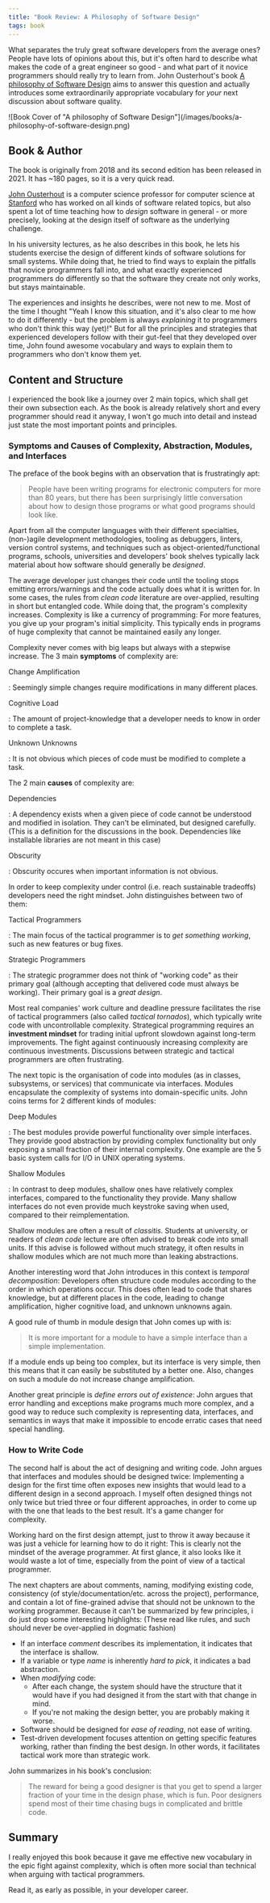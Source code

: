 ```yaml
---
title: "Book Review: A Philosophy of Software Design"
tags: book
---
```


What separates the truly great software developers from the average ones?
People have lots of opinions about this, but it's often hard to describe what
makes the code of a great engineer so good - and what part of it novice
programmers should really try to learn from.
John Ousterhout's book [A philosophy of Software Design](https://amzn.to/3B8ufgM)
aims to answer this question and actually introduces some extraordinarily
appropriate vocabulary for *your* next discussion about software quality.

<!--more-->


<div class="book-cover">
  ![Book Cover of "A philosophy of Software Design"](/images/books/a-philosophy-of-software-design.png)
</div>

## Book & Author

The book is originally from 2018 and its second edition has been released in 2021.
It has ~180 pages, so it is a very quick read.

[John Ousterhout](https://en.wikipedia.org/wiki/John_Ousterhout) is a computer
science professor for computer science at [Stanford](https://web.stanford.edu/~ouster)
who has worked on all kinds of software related topics, but also spent a lot of
time teaching how to *design* software in general - or more precisely, looking
at the design itself of software as the underlying challenge.

In his university lectures, as he also describes in this book, he lets his
students exercise the design of different kinds of software solutions for small
systems.
While doing that, he tried to find ways to explain the pitfalls that novice
programmers fall into, and what exactly experienced programmers do differently
so that the software they create not only works, but stays maintainable.

The experiences and insights he describes, were not new to me.
Most of the time I thought "Yeah I know this situation, and it's also clear to
me how to do it differently - but the problem is always *explaining* it to
programmers who don't think this way (yet)!"
But for all the principles and strategies that experienced developers follow
with their gut-feel that they developed over time, John found awesome vocabulary
and ways to explain them to programmers who don't know them yet.

## Content and Structure

I experienced the book like a journey over 2 main topics, which shall get their
own subsection each.
As the book is already relatively short and every programmer should read it
anyway, I won't go much into detail and instead just state the most important
points and principles.

### Symptoms and Causes of Complexity, Abstraction, Modules, and Interfaces

The preface of the book begins with an observation that is frustratingly apt:

> People have been writing programs for electronic computers for more than 80
> years, but there has been surprisingly little conversation about how to design
> those programs or what good programs should look like.

Apart from all the computer languages with their different specialties,
(non-)agile development methodologies, tooling as debuggers, linters, version
control systems, and techniques such as object-oriented/functional programs,
schools, universities and developers' book shelves typically lack material
about how software should generally be *designed*.

The average developer just changes their code until the tooling stops emitting
errors/warnings and the code actually does what it is written for.
In some cases, the rules from *clean code* literature are over-applied,
resulting in short but entangled code.
While doing that, the program's complexity increases.
Complexity is like a currency of programming: For more features, you give up
your program's initial simplicity.
This typically ends in programs of huge complexity that cannot be maintained
easily any longer.

Complexity never comes with big leaps but always with a stepwise increase.
The 3 main **symptoms** of complexity are:

Change Amplification

: Seemingly simple changes require modifications in many different places.

Cognitive Load

: The amount of project-knowledge that a developer needs to know in order to
  complete a task.

Unknown Unknowns

: It is not obvious which pieces of code must be modified to complete a task.

The 2 main **causes** of complexity are:

Dependencies

: A dependency exists when a given piece of code cannot be understood and
  modified in isolation. They can't be eliminated, but designed carefully.
  (This is a definition for the discussions in the book.
  Dependencies like installable libraries are not meant in this case)

Obscurity

: Obscurity occures when important information is not obvious.

In order to keep complexity under control (i.e. reach sustainable tradeoffs)
developers need the right mindset.
John distinguishes between two of them:

Tactical Programmers

: The main focus of the tactical programmer is to *get something working*, such
  as new features or bug fixes.

Strategic Programmers

: The strategic programmer does not think of "working code" as their primary
  goal (although accepting that delivered code must always be working).
  Their primary goal is a *great design*.

Most real companies' work culture and deadline pressure facilitates the rise of
tactical programmers (also called *tactical tornados*), which typically write
code with uncontrollable complexity.
Strategical programming requires an **investment mindset** for trading initial
upfront slowdown against long-term improvements.
The fight against continuously increasing complexity are continuous investments.
Discussions between strategic and tactical programmers are often frustrating.

The next topic is the organisation of code into modules (as in classes,
subsystems, or services) that communicate via interfaces.
Modules encapsulate the complexity of systems into domain-specific units.
John coins terms for 2 different kinds of modules:

Deep Modules

: The best modules provide powerful functionality over simple interfaces.
  They provide good abstraction by providing complex functionality but only
  exposing a small fraction of their internal complexity.
  One example are the 5 basic system calls for I/O in UNIX operating systems.

Shallow Modules

: In contrast to deep modules, shallow ones have relatively complex interfaces,
  compared to the functionality they provide.
  Many shallow interfaces do not even provide much keystroke saving when used,
  compared to their reimplementation.

Shallow modules are often a result of *classitis*.
Students at university, or readers of *clean code* lecture are often advised to
break code into small units.
If this advise is followed without much strategy, it often results in shallow
modules which are not much more than leaking abstractions.

Another interesting word that John introduces in this context is *temporal
decomposition*:
Developers often structure code modules according to the order
in which operations occur.
This does often lead to code that shares knowledge, but at different places in
the code, leading to change amplification, higher cognitive load, and unknown
unknowns again.

A good rule of thumb in module design that John comes up with is:

> It is more important for a module to have a simple interface than a simple
> implementation.

If a module ends up being too complex, but its interface is very simple, then
this means that it can easily be substituted by a better one.
Also, changes on such a module do not increase change amplification.

Another great principle is *define errors out of existence*:
John argues that error handling and exceptions make programs much more complex,
and a good way to reduce such complexity is representing data, interfaces, and
semantics in ways that make it impossible to encode erratic cases that need
special handling.

### How to Write Code

The second half is about the act of designing and writing code.
John argues that interfaces and modules should be designed twice:
Implementing a design for the first time often exposes new insights that would
lead to a different design in a second approach.
I myself often designed things not only twice but tried three or four different
approaches, in order to come up with the one that leads to the best result.
It's a game changer for complexity.

Working hard on the first design attempt, just to throw it away because it was
just a vehicle for learning how to do it right:
This is clearly not the mindset of the average programmer.
At first glance, it also looks like it would waste a lot of time, especially
from the point of view of a tactical programmer.

The next chapters are about comments, naming, modifying existing code,
consistency (of style/documentation/etc. across the project), performance,
and contain a lot of fine-grained advise that should not be unknown to the
working programmer.
Because it can't be summarized by few principles, i do just drop some
interesting highlights:
(These read like rules, and such should never be over-applied in dogmatic
fashion)

- If an interface *comment* describes its implementation, it indicates that
  the interface is shallow.
- If a variable or type *name* is inherently *hard to pick*, it indicates a
  bad abstraction.
- When *modifying* code:
  - After each change, the system should have the structure that it would have
    if you had designed it from the start with that change in mind.
  - If you're not making the design better, you are probably making it worse.
- Software should be designed for *ease of reading*, not ease of writing.
- Test-driven development focuses attention on getting specific features
  working, rather than finding the best design.
  In other words, it facilitates tactical work more than strategic work.

John summarizes in his book's conclusion:

> The reward for being a good designer is that you get to spend a larger
> fraction of your time in the design phase, which is fun.
> Poor designers spend most of their time chasing bugs in complicated and
> brittle code.

## Summary

I really enjoyed this book because it gave me effective new vocabulary in the
epic fight against complexity, which is often more social than technical when
arguing with tactical programmers.

Read it, as early as possible, in your developer career.
